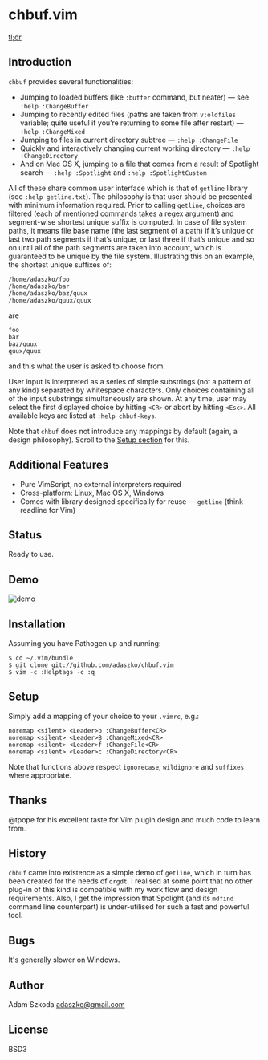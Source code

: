 # chbuf.vim

[tl;dr](#demo)

## Introduction

`chbuf` provides several functionalities:

  * Jumping to loaded buffers (like `:buffer` command, but neater) &mdash; see `:help :ChangeBuffer`
  * Jumping to recently edited files (paths are taken from `v:oldfiles` variable; quite useful if you’re returning to some file after restart) &mdash; `:help :ChangeMixed`
  * Jumping to files in current directory subtree &mdash; `:help :ChangeFile`
  * Quickly and interactively changing current working directory &mdash; `:help :ChangeDirectory`
  * And on Mac OS X, jumping to a file that comes from a result of Spotlight search &mdash; `:help :Spotlight` and `:help :SpotlightCustom`

All of these share common user interface which is that of `getline` library
(see `:help getline.txt`).  The philosophy is that user should be presented
with minimum information required.  Prior to calling `getline`, choices are
filtered (each of mentioned commands takes a regex argument) and segment-wise
shortest unique suffix is computed.  In case of file system paths, it means
file base name (the last segment of a path) if it’s unique or last two path
segments if that’s unique, or last three if that’s unique and so on until all
of the path segments are taken into account, which is guaranteed to be unique
by the file system.  Illustrating this on an example, the shortest unique
suffixes of:

    /home/adaszko/foo
    /home/adaszko/bar
    /home/adaszko/baz/quux
    /home/adaszko/quux/quux

are

    foo
    bar
    baz/quux
    quux/quux

and this what the user is asked to choose from.

User input is interpreted as a series of simple substrings (not a pattern of
any kind) separated by whitespace characters.  Only choices containing all of
the input substrings simultaneously are shown.  At any time, user may select
the first displayed choice by hitting `<CR>` or abort by hitting `<Esc>`.  All
available keys are listed at `:help chbuf-keys`.

Note that `chbuf` does not introduce any mappings by default (again, a design
philosophy).  Scroll to the [Setup section](#setup) for this.

## Additional Features

  * Pure VimScript, no external interpreters required
  * Cross-platform: Linux, Mac OS X, Windows
  * Comes with library designed specifically for reuse &mdash; `getline` (think readline for Vim)

## Status

Ready to use.

## <a name="demo"/>Demo

![demo](http://adaszko.github.io/chbuf.vim/chbuf.gif)

## Installation

Assuming you have Pathogen up and running:

    $ cd ~/.vim/bundle
    $ git clone git://github.com/adaszko/chbuf.vim
    $ vim -c :Helptags -c :q

## <a name="setup"/>Setup

Simply add a mapping of your choice to your `.vimrc`, e.g.:

    noremap <silent> <Leader>b :ChangeBuffer<CR>
    noremap <silent> <Leader>B :ChangeMixed<CR>
    noremap <silent> <Leader>f :ChangeFile<CR>
    noremap <silent> <Leader>c :ChangeDirectory<CR>

Note that functions above respect `ignorecase`, `wildignore` and `suffixes`
where appropriate.

## Thanks

@tpope for his excellent taste for Vim plugin design and much code to learn
from.

## History

`chbuf` came into existence as a simple demo of `getline`, which in turn has
been created for the needs of `orgdt`.  I realised at some point that no other
plug-in of this kind is compatible with my work flow and design requirements.
Also, I get the impression that Spolight (and its `mdfind` command line
counterpart) is under-utilised for such a fast and powerful tool.

## Bugs

It's generally slower on Windows.

## Author

Adam Szkoda <adaszko@gmail.com>

## License

BSD3
